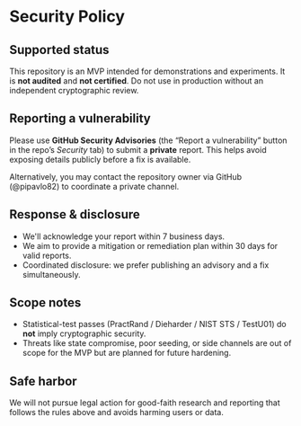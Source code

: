 # Security Policy

## Supported status
This repository is an MVP intended for demonstrations and experiments. It is **not audited** and **not certified**. Do not use in production without an independent cryptographic review.

## Reporting a vulnerability
Please use **GitHub Security Advisories** (the “Report a vulnerability” button in the repo’s *Security* tab) to submit a **private** report. This helps avoid exposing details publicly before a fix is available.

Alternatively, you may contact the repository owner via GitHub (@pipavlo82) to coordinate a private channel.

## Response & disclosure
- We'll acknowledge your report within 7 business days.
- We aim to provide a mitigation or remediation plan within 30 days for valid reports.
- Coordinated disclosure: we prefer publishing an advisory and a fix simultaneously.

## Scope notes
- Statistical-test passes (PractRand / Dieharder / NIST STS / TestU01) do **not** imply cryptographic security.
- Threats like state compromise, poor seeding, or side channels are out of scope for the MVP but are planned for future hardening.

## Safe harbor
We will not pursue legal action for good-faith research and reporting that follows the rules above and avoids harming users or data.
